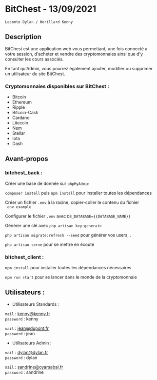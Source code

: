 # BitChest - 13/09/2021

`Lecomte Dylan / Herillard Kenny`

## Description

BitChest est une application web vous permettant, une fois connecté à votre session, d'acheter et vendre des cryptomonnaies ainsi que d'y consulter les cours associés. 

En tant qu'Admin, vous pourrez également ajouter, modifier ou supprimer un utilisateur du site BitChest.

### Cryptomonnaies disponibles sur BitChest :
- Bitcoin
- Ethereum
- Ripple
- Bitcoin-Cash
- Cardano
- Litecoin
- Nem
- Stellar
- Iota
- Dash

## Avant-propos

### bitchest_back :

Créer une base de donnée sur `phpMyAdmin`

`composer install` puis `npm install` pour installer toutes les dépendances

Créer un fichier `.env` à la racine, copier-coller le contenu du fichier `.env.example`

Configurer le fichier `.env` avec `DB_DATABASE={{DATABASE_NAME}}`

Générer une clé avec `php artisan key:generate`

`php artisan migrate:refresh --seed` pour générer vos users, .

`php artisan serve` pour se mettre en écoute 

### bitchest_client :

`npm install` pour installer toutes les dépendances nécessaires

`npm run start` pour se lancer dans le monde de la cryptomonnaie

## Utilisateurs :

- Utilisateurs Standards : </br>

`mail` : kenny@kenny.fr </br>
`password` : kenny

`mail` : jean@dupont.fr </br>
`password` : jean

- Utilisateurs Admin : </br>

`mail` : dylan@dylan.fr </br>
`password` : dylan

`mail` : sandrine@oyarsabal.fr </br>
`password` : sandrine
